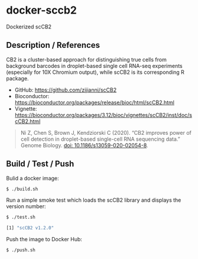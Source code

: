 # docker-sccb2

Dockerized scCB2

## Description / References

CB2 is a cluster-based approach for distinguishing true cells from background barcodes in droplet-based single cell RNA-seq experiments (especially for 10X Chromium output), while scCB2 is its corresponding R package.

- GitHub: https://github.com/zijianni/scCB2
- Bioconductor: https://bioconductor.org/packages/release/bioc/html/scCB2.html
- Vignette: https://bioconductor.org/packages/3.12/bioc/vignettes/scCB2/inst/doc/scCB2.html

>Ni Z, Chen S, Brown J, Kendziorski C (2020). “CB2 improves power of cell detection in droplet-based single-cell RNA sequencing data.” Genome Biology. [doi: 10.1186/s13059-020-02054-8](https://genomebiology.biomedcentral.com/articles/10.1186/s13059-020-02054-8).

## Build / Test / Push

Bulid a docker image:

```bash
$ ./build.sh
```

Run a simple smoke test which loads the scCB2 library and displays the version number:

```bash
$ ./test.sh

[1] "scCB2 v1.2.0"
```

Push the image to Docker Hub:

```bash
$ ./push.sh
```

